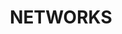 ---
title : "NETWORKS"
testimonial_slider:
# slider item loop
- name : "British Society for Population Studies"
  image : "images/icons/bsps-logo.png"
  designation : "[bsps.ac.uk](https://www.lse.ac.uk/social-policy/research/Research-clusters/british-society-for-population-studies)"
  content : "The British Society for Population Studies (BSPS) is a non-profitable society of persons with a scientific interest in the study of human populations."
            
# slider item loop
- name : "Population Association of America"
  image : "images/icons/paa-logo.png"
  designation : "[populationassociation.org](https://www.populationassociation.org/home)"
  content : "The Population Association of America (PAA) is a nonprofit, scientific, professional organization established to promote and support high-quality population research."
            
# slider item loop
- name : "Association of American Geographers"
  image : "images/icons/aag_logo_bw.png"
  designation : "[aag.org](https://www.aag.org)"
  content : "The American Association of Geographers (AAG) brings together members of the global geographic community."

# custom style
custom_class: "" 
custom_attributes: "" 
custom_css: ""
---